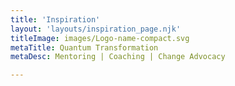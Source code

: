 ```yaml
---
title: 'Inspiration'
layout: 'layouts/inspiration_page.njk'
titleImage: images/Logo-name-compact.svg
metaTitle: Quantum Transformation
metaDesc: Mentoring | Coaching | Change Advocacy

---
```

